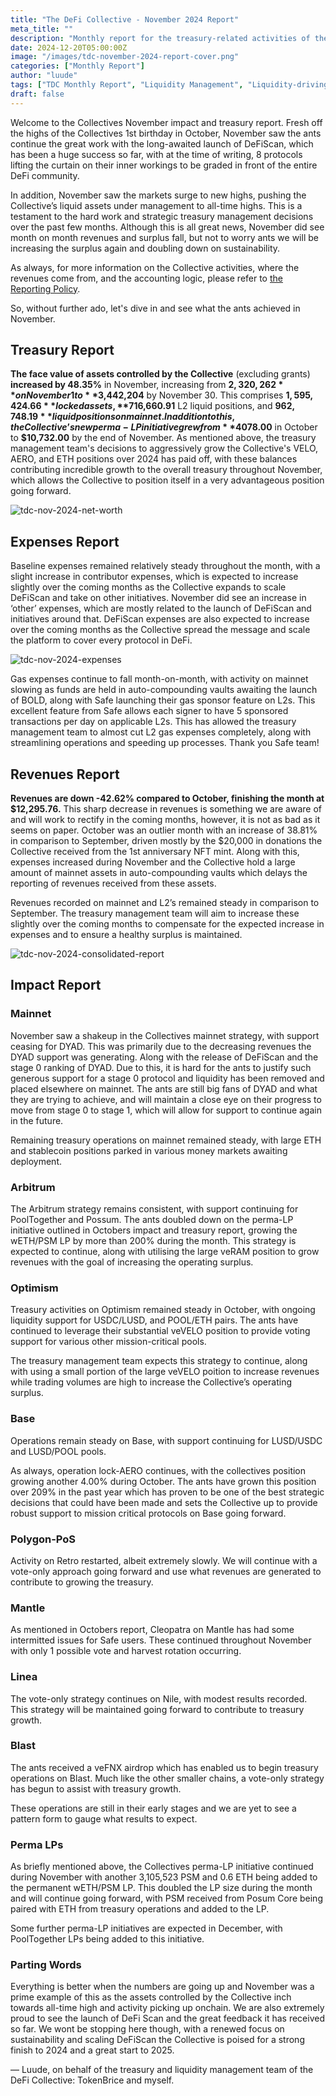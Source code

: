 ```yaml
---
title: "The DeFi Collective - November 2024 Report"
meta_title: ""
description: "Monthly report for the treasury-related activities of the Collective in November."
date: 2024-12-20T05:00:00Z
image: "/images/tdc-november-2024-report-cover.png"
categories: ["Monthly Report"]
author: "luude"
tags: ["TDC Monthly Report", "Liquidity Management", "Liquidity-driving Tokens", "Collective"]
draft: false
---
```


Welcome to the Collectives November impact and treasury report. Fresh off the highs of the Collectives 1st birthday in October, November saw the ants continue the great work with the long-awaited launch of DeFiScan, which has been a huge success so far, with at the time of writing, 8 protocols lifting the curtain on their inner workings to be graded in front of the entire DeFi community.

In addition, November saw the markets surge to new highs, pushing the Collective’s liquid assets under management to all-time highs. This is a testament to the hard work and strategic treasury management decisions over the past few months. Although this is all great news, November did see month on month revenues and surplus fall, but not to worry ants we will be increasing the surplus again and doubling down on sustainability.

As always, for more information on the Collective activities, where the revenues come from, and the accounting logic, please refer to [the Reporting Policy](https://deficollective.org/reporting-policy/).

So, without further ado, let's dive in and see what the ants achieved in November.


## Treasury Report

**The face value of assets controlled by the Collective** (excluding grants) **increased by 48.35%** in November, increasing from **$2,320,262** on November 1 to **$3,442,204** by November 30. This comprises **$1,595,424.66** locked assets, **$716,660.91** L2 liquid positions, and **$962,748.19** liquid positions on mainnet. In addition to this, the Collective’s new perma-LP initiative grew from **$4078.00** in October to **$10,732.00** by the end of November. As mentioned above, the treasury management team's decisions to aggressively grow the Collective's VELO, AERO, and ETH positions over 2024 has paid off, with these balances contributing incredible growth to the overall treasury throughout November, which allows the Collective to position itself in a very advantageous position going forward.

![tdc-nov-2024-net-worth](https://raw.githubusercontent.com/deficollective/deficollective.github.io/main/assets/images/tdc-november-2024-report/net-worth.png)

## Expenses Report

Baseline expenses remained relatively steady throughout the month, with a slight increase in contributor expenses, which is expected to increase slightly over the coming months as the Collective expands to scale DeFiScan and take on other initiatives. November did see an increase in ‘other’ expenses, which are mostly related to the launch of DeFiScan and initiatives around that. DeFiScan expenses are also expected to increase over the coming months as the Collective spread the message and scale the platform to cover every protocol in DeFi. 


![tdc-nov-2024-expenses](https://raw.githubusercontent.com/deficollective/deficollective.github.io/main/assets/images/tdc-november-2024-report/expenses.png)


Gas expenses continue to fall month-on-month, with activity on mainnet slowing as funds are held in auto-compounding vaults awaiting the launch of BOLD, along with Safe launching their gas sponsor feature on L2s. This excellent feature from Safe allows each signer to have 5 sponsored transactions per day on applicable L2s. This has allowed the treasury management team to almost cut L2 gas expenses completely, along with streamlining operations and speeding up processes. Thank you Safe team!


## Revenues Report

**Revenues are down -42.62% compared to October, finishing the month at $12,295.76.** This sharp decrease in revenues is something we are aware of and will work to rectify in the coming months, however, it is not as bad as it seems on paper. October was an outlier month with an increase of 38.81% in comparison to September, driven mostly by the $20,000 in donations the Collective received from the 1st anniversary NFT mint. Along with this, expenses increased during November and the Collective hold a large amount of mainnet assets in auto-compounding vaults which delays the reporting of revenues received from these assets.

Revenues recorded on mainnet and L2’s remained steady in comparison to September. The treasury management team will aim to increase these slightly over the coming months to compensate for the expected increase in expenses and to ensure a healthy surplus is maintained.


![tdc-nov-2024-consolidated-report](https://raw.githubusercontent.com/deficollective/deficollective.github.io/main/assets/images/tdc-november-2024-report/consolidated-report.png)


## Impact Report


### Mainnet

November saw a shakeup in the Collectives mainnet strategy, with support ceasing for DYAD. This was primarily due to the decreasing revenues the DYAD support was generating. Along with the release of DeFiScan and the stage 0 ranking of DYAD. Due to this, it is hard for the ants to justify such generous support for a stage 0 protocol and liquidity has been removed and placed elsewhere on mainnet. The ants are still big fans of DYAD and what they are trying to achieve, and will maintain a close eye on their progress to move from stage 0 to stage 1, which will allow for support to continue again in the future.

Remaining treasury operations on mainnet remained steady, with large ETH and stablecoin positions parked in various money markets awaiting deployment.


### Arbitrum

The Arbitrum strategy remains consistent, with support continuing for PoolTogether and Possum. The ants doubled down on the perma-LP initiative outlined in Octobers impact and treasury report, growing the wETH/PSM LP by more than 200% during the month. This strategy is expected to continue, along with utilising the large veRAM position to grow revenues with the goal of increasing the operating surplus.


### Optimism

Treasury activities on Optimism remained steady in October, with ongoing liquidity support for USDC/LUSD, and POOL/ETH pairs. The ants have continued to leverage their substantial veVELO position to provide voting support for various other mission-critical pools.

The treasury management team expects this strategy to continue, along with using a small portion of the large veVELO poition to increase revenues while trading volumes are high to increase the Collective’s operating surplus.


### Base

Operations remain steady on Base, with support continuing for LUSD/USDC and LUSD/POOL pools.

As always, operation lock-AERO continues, with the collectives position growing another 4.00% during October. The ants have grown this position over 209% in the past year which has proven to be one of the best strategic decisions that could have been made and sets the Collective up to provide robust support to mission critical protocols on Base going forward.


### Polygon-PoS

Activity on Retro restarted, albeit extremely slowly. We will continue with a vote-only approach going forward and use what revenues are generated to contribute to growing the treasury.


### Mantle

As mentioned in Octobers report, Cleopatra on Mantle has had some intermitted issues for Safe users. These continued throughout November with only 1 possible vote and harvest rotation occurring.


### Linea

The vote-only strategy continues on Nile, with modest results recorded. This strategy will be maintained going forward to contribute to treasury growth.


### Blast

The ants received a veFNX airdrop which has enabled us to begin treasury operations on Blast. Much like the other smaller chains, a vote-only strategy has begun to assist with treasury growth.

These operations are still in their early stages and we are yet to see a pattern form to gauge what results to expect. 


### Perma LPs

As briefly mentioned above, the Collectives perma-LP initiative continued during November with another 3,105,523 PSM and 0.6 ETH being added to the permanent wETH/PSM LP. This doubled the LP size during the month and will continue going forward, with PSM received from Posum Core being paired with ETH from treasury operations and added to the LP.

Some further perma-LP initiatives are expected in December, with PoolTogether LPs being added to this initiative.


### Parting Words

Everything is better when the numbers are going up and November was a prime example of this as the assets controlled by the Collective inch towards all-time high and activity picking up onchain. We are also extremely proud to see the launch of DeFi Scan and the great feedback it has received so far. We wont be stopping here though, with a renewed focus on sustainability and scaling DeFiScan the Collective is poised for a strong finish to 2024 and a great start to 2025.

— Luude, on behalf of the treasury and liquidity management team of the DeFi Collective: TokenBrice and myself. 